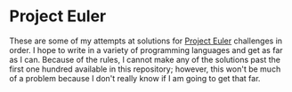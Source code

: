 # Project Euler

These are some of my attempts at solutions for [Project Euler](https://projecteuler.net/) challenges in order. I hope to write in a variety of programming languages and get as far as I can. Because of the rules, I cannot make any of the solutions past the first one hundred available in this repository; however, this won't be much of a problem because I don't really know if I am going to get that far.

